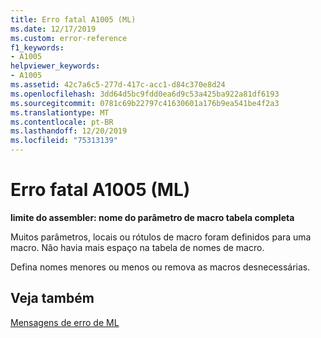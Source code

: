 ```yaml
---
title: Erro fatal A1005 (ML)
ms.date: 12/17/2019
ms.custom: error-reference
f1_keywords:
- A1005
helpviewer_keywords:
- A1005
ms.assetid: 42c7a6c5-277d-417c-acc1-d84c370e8d24
ms.openlocfilehash: 3dd64d5bc9fdd0ea6d9c53a425ba922a81df6193
ms.sourcegitcommit: 0781c69b22797c41630601a176b9ea541be4f2a3
ms.translationtype: MT
ms.contentlocale: pt-BR
ms.lasthandoff: 12/20/2019
ms.locfileid: "75313139"
---
```

# <a name="ml-fatal-error-a1005"></a>Erro fatal A1005 (ML)

**limite do assembler: nome do parâmetro de macro tabela completa**

Muitos parâmetros, locais ou rótulos de macro foram definidos para uma macro. Não havia mais espaço na tabela de nomes de macro.

Defina nomes menores ou menos ou remova as macros desnecessárias.

## <a name="see-also"></a>Veja também

[Mensagens de erro de ML](ml-error-messages.md)
